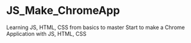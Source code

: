 # JS_Make_ChromeApp

Learning JS, HTML, CSS from basics to master
Start to make a Chrome Application with JS, HTML, CSS

